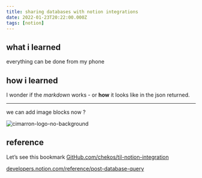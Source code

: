 ```yaml
---
title: sharing databases with notion integrations
date: 2022-01-23T20:22:00.000Z
tags: [notion]
---
```

## what i learned
everything can be done from my phone

## how i learned
I wonder if the _markdown_ works - or **how** it looks like in the json returned.

***


we can add image blocks now ?

![cimarron-logo-no-background](https://s3.us-west-2.amazonaws.com/secure.notion-static.com/d39aac01-bbeb-4cdb-bb33-6d19dbbc21ce/cimarron-logo-no-background.png?X-Amz-Algorithm=AWS4-HMAC-SHA256&X-Amz-Content-Sha256=UNSIGNED-PAYLOAD&X-Amz-Credential=AKIAT73L2G45EIPT3X45%2F20220201%2Fus-west-2%2Fs3%2Faws4_request&X-Amz-Date=20220201T065717Z&X-Amz-Expires=3600&X-Amz-Signature=232fe3d4e14634a9a20a1a9d5e004ecc9cc9d7f2bbca4f0fca3bba727ec10167&X-Amz-SignedHeaders=host&x-id=GetObject)


## reference
Let’s see this bookmark
[GitHub.com/chekos/til-notion-integration](https://GitHub.com/chekos/til-notion-integration)


[developers.notion.com/reference/post-database-query](https://developers.notion.com/reference/post-database-query)

